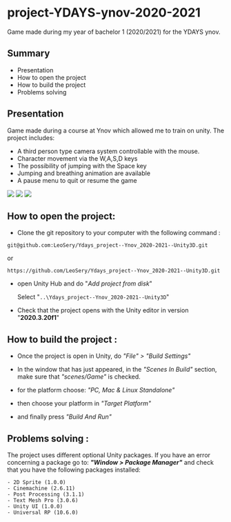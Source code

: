 # project-YDAYS-ynov-2020-2021
Game made during my year of bachelor 1 (2020/2021) for the YDAYS ynov.

## Summary

- Presentation
- How to open the project
- How to build the project 
- Problems solving

## Presentation

Game made during a course at Ynov which allowed me to train on unity.
The project includes:
- A third person type camera system controllable with the mouse.
- Character movement via the W,A,S,D keys
- The possibility of jumping with the Space key
- Jumping and breathing animation are available
- A pause menu to quit or resume the game

![](https://i.imgur.com/4UsyTOb.png)
![](https://i.imgur.com/CwPxcM3.png)
![](https://i.imgur.com/57x5amC.png)

## How to open the project:

- Clone the git repository to your computer with the following command :
```
git@github.com:LeoSery/Ydays_project--Ynov_2020-2021--Unity3D.git
```
or 
```
https://github.com/LeoSery/Ydays_project--Ynov_2020-2021--Unity3D.git
```

- open Unity Hub and do "*Add project from disk*"

    Select "`..\Ydays_project--Ynov_2020-2021--Unity3D`"

- Check that the project opens with the Unity editor in version "**2020.3.20f1**"

## How to build the project : 

- Once the project is open in Unity, do *"File" > "Build Settings"*

- In the window that has just appeared, in the *"Scenes In Build"* section, make sure that *"scenes/Game"* is checked.

- for the platform choose: *"PC, Mac & Linux Standalone"*

- then choose your platform in *"Target Platform"*

- and finally press *"Build And Run"*

## Problems solving :

The project uses different optional Unity packages. 
If you have an error concerning a package go to: ***"Window > Package Manager"*** and check that you have the following packages installed: 

```
- 2D Sprite (1.0.0)
- Cinemachine (2.6.11)
- Post Processing (3.1.1)
- Text Mesh Pro (3.0.6)
- Unity UI (1.0.0)
- Universal RP (10.6.0)
